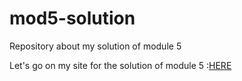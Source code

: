 # mod5-solution
Repository about my solution of module 5

Let's go on my site for the solution of module 5 :[HERE](https://padcesar.github.io/mod3-solution/)
